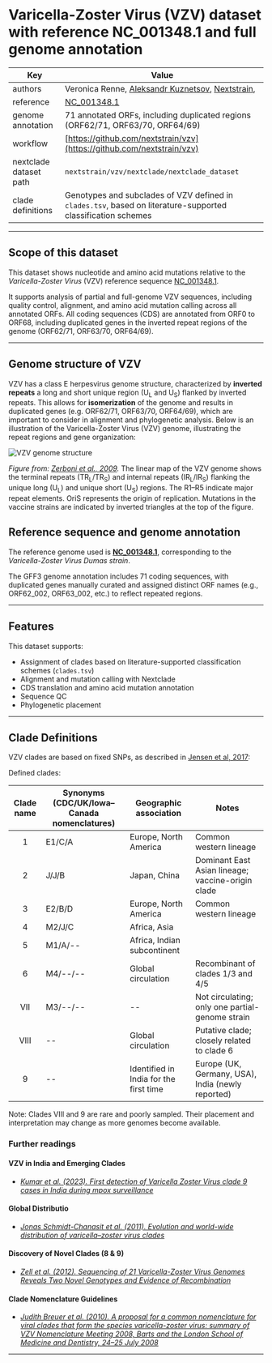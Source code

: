 # Varicella-Zoster Virus (VZV) dataset with reference NC_001348.1 and full genome annotation

| Key                    | Value                                                                                                                             |
|-------------------------|-----------------------------------------------------------------------------------------------------------------------------------|
| authors                | Veronica Renne, [Aleksandr Kuznetsov](https://neherlab.org), [Nextstrain](https://nextstrain.org),                                                                                                          |
| reference              | [NC_001348.1](https://www.ncbi.nlm.nih.gov/nuccore/NC_001348.1)                                                                   |
| genome annotation      | 71 annotated ORFs, including duplicated regions (ORF62/71, ORF63/70, ORF64/69)                                                    |
| workflow               | [https://github.com/nextstrain/vzv](https://github.com/nextstrain/vzv)                                                            |
| nextclade dataset path | `nextstrain/vzv/nextclade/nextclade_dataset`                                                                                      |
| clade definitions      | Genotypes and subclades of VZV defined in `clades.tsv`, based on literature-supported classification schemes                      |

---

## Scope of this dataset

This dataset shows nucleotide and amino acid mutations relative to the *Varicella-Zoster Virus* (VZV) reference sequence [NC_001348.1](https://www.ncbi.nlm.nih.gov/nuccore/NC_001348).

It supports analysis of partial and full-genome VZV sequences, including quality control, alignment, and amino acid mutation calling across all annotated ORFs. All coding sequences (CDS) are annotated from ORF0 to ORF68, including duplicated genes in the inverted repeat regions of the genome (ORF62/71, ORF63/70, ORF64/69).

---

## Genome structure of VZV

VZV has a class E herpesvirus genome structure, characterized by **inverted repeats** a long and short unique region (U<sub>L</sub> and U<sub>S</sub>) flanked by inverted repeats. This allows for **isomerization** of the genome and results in duplicated genes (e.g. ORF62/71, ORF63/70, ORF64/69), which are important to consider in alignment and phylogenetic analysis.
Below is an illustration of the Varicella-Zoster Virus (VZV) genome, illustrating the repeat regions and gene organization:

![VZV genome structure](https://journals.asm.org/cms/10.1128/cmr.00031-09/asset/07b0b0b7-1ba8-41db-a063-212ba5e66ebf/assets/graphic/zcm0011023060002.jpeg)

*Figure from: [Zerboni et al., 2009](https://journals.asm.org/doi/10.1128/cmr.00031-09).* The linear map of the VZV genome shows the terminal repeats (TR<sub>L</sub>/TR<sub>S</sub>) and internal repeats (IR<sub>L</sub>/IR<sub>S</sub>) flanking the unique long (U<sub>L</sub>) and unique short (U<sub>S</sub>) regions. The R1–R5 indicate major repeat elements. OriS represents the origin of replication. Mutations in the vaccine strains are indicated by inverted triangles at the top of the figure.


## Reference sequence and genome annotation

The reference genome used is **[NC_001348.1](https://www.ncbi.nlm.nih.gov/nuccore/NC_001348)**, corresponding to the *Varicella-Zoster Virus Dumas strain*.

The GFF3 genome annotation includes 71 coding sequences, with duplicated genes manually curated and assigned distinct ORF names (e.g., ORF62_002, ORF63_002, etc.) to reflect repeated regions.

---

## Features

This dataset supports:

- Assignment of clades based on literature-supported classification schemes (`clades.tsv`)
- Alignment and mutation calling with Nextclade
- CDS translation and amino acid mutation annotation
- Sequence QC
- Phylogenetic placement

---

## Clade Definitions

VZV clades are based on fixed SNPs, as described in [Jensen et al, 2017](https://www.microbiologyresearch.org/content/journal/jgv/10.1099/jgv.0.000772):

Defined clades:

| **Clade name** | **Synonyms (CDC/UK/Iowa–Canada nomenclatures)** | **Geographic association**  | **Notes**                                       |
| :------------: | ------------ | --------------------------- | ----------------------------------------------- |
|   1   |  E1/C/A   |    Europe, North America  |    Common western lineage  |
|   2   |   J/J/B   |   Japan, China    |   Dominant East Asian lineage; vaccine-origin clade |
|   3   |  E2/B/D   |  Europe, North America    | Common western lineage |
|   4   |   M2/J/C  | Africa, Asia  |  |
|   5   | M1/A/--   | Africa, Indian subcontinent |    |
|   6   | M4/--/--  | Global circulation    |   Recombinant of clades 1/3 and 4/5   |
|   VII | M3/--/--  | --    |   Not circulating; only one partial-genome strain |
|   VIII    | --    | Global circulation   | Putative clade; closely related to clade 6  |
|   9   | --    | Identified in India for the first time   | Europe (UK, Germany, USA), India (newly reported)|


Note: Clades VIII and 9 are rare and poorly sampled. Their placement and interpretation may change as more genomes become available.



### Further readings

#### VZV in India and Emerging Clades
- [*Kumar et al. (2023). First detection of Varicella Zoster Virus clade 9 cases in India during mpox surveillance*](https://doi.org/10.1080/07853890.2023.2253733)

#### Global Distributio
- [*Jonas Schmidt-Chanasit et al. (2011). Evolution and world-wide distribution of varicella–zoster virus clades*](https://doi.org/10.1016/j.meegid.2010.08.014.)

#### Discovery of Novel Clades (8 & 9)
- [*Zell et al. (2012). Sequencing of 21 Varicella-Zoster Virus Genomes Reveals Two Novel Genotypes and Evidence of Recombination*](https://doi.org/10.1128/JVI.06233-11)

#### Clade Nomenclature Guidelines
- [*Judith Breuer et al. (2010). A proposal for a common nomenclature for viral clades that form the species varicella-zoster virus: summary of VZV Nomenclature Meeting 2008, Barts and the London School of Medicine and Dentistry, 24–25 July 2008*](https://doi.org/10.1099/vir.0.017814-0)

---